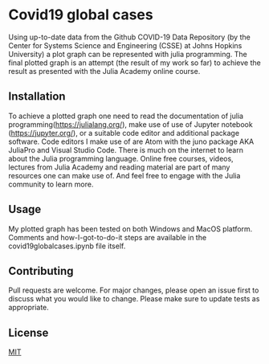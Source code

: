 # Covid19 global cases

Using up-to-date data from the Github COVID-19 Data Repository (by the Center for Systems Science and Engineering (CSSE) at Johns Hopkins University) a plot graph can be represented with julia programming.
The final plotted graph is an attempt (the result of my work so far) to achieve the result as presented
with the Julia Academy online course.

## Installation

To achieve a plotted graph one need to read the documentation of julia programming(https://julialang.org/), make use of use of Jupyter notebook (https://jupyter.org/), or a suitable code editor and additional package software. Code editors I make use of are Atom with the juno package AKA JuliaPro and Visual Studio Code. There is much on the internet to learn about the Julia programming language. Online free courses, videos, lectures from Julia Academy and reading material are part of many resources one can make use of. And feel free to engage with the Julia community to learn more.


## Usage
My plotted graph has been tested on both Windows and MacOS platform.
Comments and how-I-got-to-do-it steps are available in the covid19globalcases.ipynb file itself.

## Contributing
Pull requests are welcome. For major changes, please open an issue first to discuss what you would like to change. Please make sure to update tests as appropriate.

## License
[MIT](https://choosealicense.com/licenses/mit/)